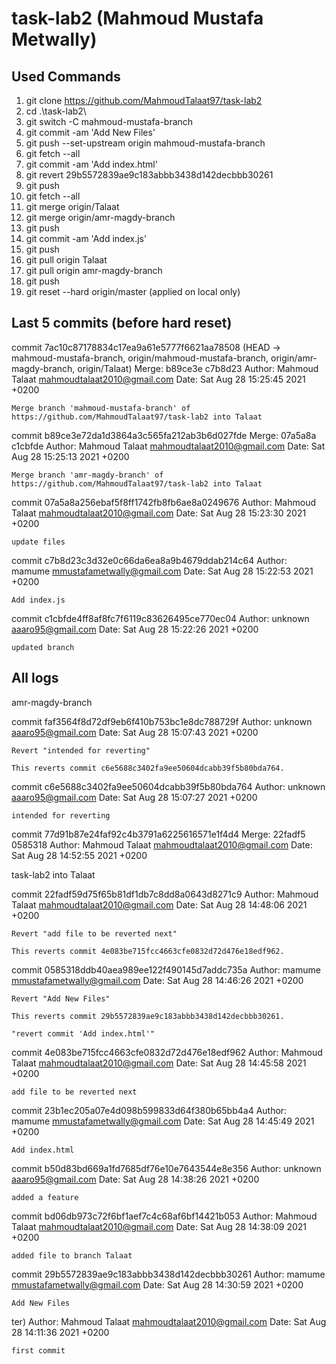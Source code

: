 # task-lab2 (Mahmoud Mustafa Metwally)

## Used Commands
  01. git clone https://github.com/MahmoudTalaat97/task-lab2
  02. cd .\task-lab2\
  03. git switch -C mahmoud-mustafa-branch
  04. git commit -am 'Add New Files'
  05. git push --set-upstream origin mahmoud-mustafa-branch
  06. git fetch --all
  07. git commit -am 'Add index.html'
  08. git revert 29b5572839ae9c183abbb3438d142decbbb30261
  09. git push
  10. git fetch --all
  11. git merge origin/Talaat
  12. git merge origin/amr-magdy-branch
  13. git push
  14. git commit -am 'Add index.js'
  15. git push
  16. git pull origin Talaat
  17. git pull origin amr-magdy-branch
  18. git push
  19. git reset --hard origin/master (applied on local only)
  
## Last 5 commits (before hard reset)
commit 7ac10c87178834c17ea9a61e5777f6621aa78508 (HEAD -> mahmoud-mustafa-branch, origin/mahmoud-mustafa-branch, origin/amr-magdy-branch, origin/Talaat)
Merge: b89ce3e c7b8d23
Author: Mahmoud Talaat <mahmoudtalaat2010@gmail.com>
Date:   Sat Aug 28 15:25:45 2021 +0200

    Merge branch 'mahmoud-mustafa-branch' of https://github.com/MahmoudTalaat97/task-lab2 into Talaat

commit b89ce3e72da1d3864a3c565fa212ab3b6d027fde
Merge: 07a5a8a c1cbfde
Author: Mahmoud Talaat <mahmoudtalaat2010@gmail.com>
Date:   Sat Aug 28 15:25:13 2021 +0200

    Merge branch 'amr-magdy-branch' of https://github.com/MahmoudTalaat97/task-lab2 into Talaat

commit 07a5a8a256ebaf5f8ff1742fb8fb6ae8a0249676
Author: Mahmoud Talaat <mahmoudtalaat2010@gmail.com>
Date:   Sat Aug 28 15:23:30 2021 +0200

    update files

commit c7b8d23c3d32e0c66da6ea8a9b4679ddab214c64
Author: mamume <mmustafametwally@gmail.com>
Date:   Sat Aug 28 15:22:53 2021 +0200

    Add index.js

commit c1cbfde4ff8af8fc7f6119c83626495ce770ec04
Author: unknown <aaaro95@gmail.com>
Date:   Sat Aug 28 15:22:26 2021 +0200

    updated branch

## All logs
amr-magdy-branch

commit faf3564f8d72df9eb6f410b753bc1e8dc788729f
Author: unknown <aaaro95@gmail.com>
Date:   Sat Aug 28 15:07:43 2021 +0200

    Revert "intended for reverting"

    This reverts commit c6e5688c3402fa9ee50604dcabb39f5b80bda764.

commit c6e5688c3402fa9ee50604dcabb39f5b80bda764
Author: unknown <aaaro95@gmail.com>
Date:   Sat Aug 28 15:07:27 2021 +0200

    intended for reverting

commit 77d91b87e24faf92c4b3791a6225616571e1f4d4
Merge: 22fadf5 0585318
Author: Mahmoud Talaat <mahmoudtalaat2010@gmail.com>
Date:   Sat Aug 28 14:52:55 2021 +0200

task-lab2 into Talaat

commit 22fadf59d75f65b81df1db7c8dd8a0643d8271c9
Author: Mahmoud Talaat <mahmoudtalaat2010@gmail.com>
Date:   Sat Aug 28 14:48:06 2021 +0200

    Revert "add file to be reverted next"

    This reverts commit 4e083be715fcc4663cfe0832d72d476e18edf962.

commit 0585318ddb40aea989ee122f490145d7addc735a
Author: mamume <mmustafametwally@gmail.com>
Date:   Sat Aug 28 14:46:26 2021 +0200

    Revert "Add New Files"

    This reverts commit 29b5572839ae9c183abbb3438d142decbbb30261.

    "revert commit 'Add index.html'"

commit 4e083be715fcc4663cfe0832d72d476e18edf962
Author: Mahmoud Talaat <mahmoudtalaat2010@gmail.com>
Date:   Sat Aug 28 14:45:58 2021 +0200

    add file to be reverted next

commit 23b1ec205a07e4d098b599833d64f380b65bb4a4
Author: mamume <mmustafametwally@gmail.com>
Date:   Sat Aug 28 14:45:49 2021 +0200

    Add index.html

commit b50d83bd669a1fd7685df76e10e7643544e8e356
Author: unknown <aaaro95@gmail.com>
Date:   Sat Aug 28 14:38:26 2021 +0200

    added a feature

commit bd06db973c72f6bf1aef7c4c68af6bf14421b053
Author: Mahmoud Talaat <mahmoudtalaat2010@gmail.com>
Date:   Sat Aug 28 14:38:09 2021 +0200

    added file to branch Talaat

commit 29b5572839ae9c183abbb3438d142decbbb30261
Author: mamume <mmustafametwally@gmail.com>
Date:   Sat Aug 28 14:30:59 2021 +0200

    Add New Files

ter)
Author: Mahmoud Talaat <mahmoudtalaat2010@gmail.com>
Date:   Sat Aug 28 14:11:36 2021 +0200

    first commit
